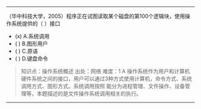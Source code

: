 ---
（华中科技大学，2005）程序正在试图读取某个磁盘的第100个逻辑块，使用操作系统提供的（ ）接口
- (x) A.系统调用
- ( ) B.图形用户
- ( ) C.原语
- ( ) D.键盘命令

> 知识点：操作系统概述
> 出处：网络
> 难度：1
> A 操作系统作为用户和计算机硬件系统之间的接口，用户可以通过3种方式使用计算机，命令方式、系统调用方式、图形方式。系统调用按照
> 能分为进程管理、文件操作、设备管理等，本题描述的是文件操作系统调用相关的执行。


---